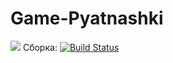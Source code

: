 # Game-Pyatnashki
![](https://pp.userapi.com/c851332/v851332731/128b64/TL0o-G8mpZ0.jpg)
Сборка: [![Build Status](https://travis-ci.org/vitaliyilinvitaliy/Game-Pyatnashki.svg?branch=Beta_version)](https://travis-ci.org/vitaliyilinvitaliy/Game-Pyatnashki)
